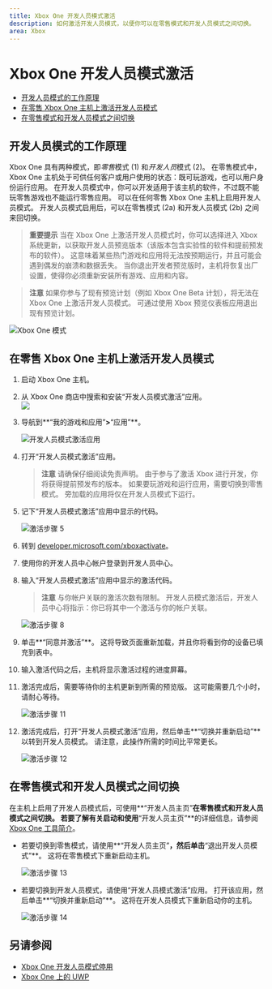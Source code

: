 ```yaml
---
title: Xbox One 开发人员模式激活
description: 如何激活开发人员模式，以便你可以在零售模式和开发人员模式之间切换。
area: Xbox
---
```


# Xbox One 开发人员模式激活

* [开发人员模式的工作原理](#how-developer-mode-works)
* [在零售 Xbox One 主机上激活开发人员模式](#activate-developer-mode-on-your-retail-xbox-one-console)  
* [在零售模式和开发人员模式之间切换](#switch-between-retail-and-developer-mode)

## 开发人员模式的工作原理
Xbox One 具有两种模式，即*零售*模式 (1) 和*开发人员*模式 (2)。 在零售模式中，Xbox One 主机处于可供任何客户或用户使用的状态：既可玩游戏，也可以用户身份运行应用。 在开发人员模式中，你可以开发适用于该主机的软件，不过既不能玩零售游戏也不能运行零售应用。
可以在任何零售 Xbox One 主机上启用开发人员模式。 开发人员模式启用后，可以在零售模式 (2a) 和开发人员模式 (2b) 之间来回切换。

> **重要提示** 当在 Xbox One 上激活开发人员模式时，你可以选择进入 Xbox 系统更新，以获取开发人员预览版本（该版本包含实验性的软件和提前预发布的软件）。 这意味着某些热门游戏和应用将无法按预期运行，并且可能会遇到偶发的崩溃和数据丢失。 当你退出开发者预览版时，主机将恢复出厂设置，使得你必须重新安装所有游戏、应用和内容。 

> **注意** 如果你参与了现有预览计划（例如 Xbox One Beta 计划），将无法在 Xbox One 上激活开发人员模式。 可通过使用 Xbox 预览仪表板应用退出现有预览计划。 

![Xbox One 模式](images/dev-mode-flow.png)

## 在零售 Xbox One 主机上激活开发人员模式

1.  启动 Xbox One 主机。

2.  从 Xbox One 商店中搜索和安装“开发人员模式激活”应用。  
    ![](images/activation-store-search.png)

3.  导航到**“我的游戏和应用”**>**“应用”**。

    ![开发人员模式激活应用](images/activation-step-3.png)
4. 打开“开发人员模式激活”应用。    
    
    > **注意** 请确保仔细阅读免责声明。 由于参与了激活 Xbox 进行开发，你将获得提前预发布的版本。 如果要玩游戏和运行应用，需要切换到零售模式。 旁加载的应用将仅在开发人员模式下运行。

5.  记下“开发人员模式激活”应用中显示的代码。  

    ![激活步骤 5](images/activation-step-5.png)  
    
6.  转到 [developer.microsoft.com/xboxactivate](https://developer.microsoft.com/xboxactivate)。
7.  使用你的开发人员中心帐户登录到开发人员中心。  
8.  输入“开发人员模式激活”应用中显示的激活代码。   
   
     > **注意** 与你帐户关联的激活次数有限制。 开发人员模式激活后，开发人员中心将指示：你已将其中一个激活与你的帐户关联。 
    
    ![激活步骤 8](images/activation-step-8.png)    
    
9.  单击**“同意并激活”**。 这将导致页面重新加载，并且你将看到你的设备已填充到表中。  
10. 输入激活代码之后，主机将显示激活过程的进度屏幕。  
11. 激活完成后，需要等待你的主机更新到所需的预览版。 这可能需要几个小时，请耐心等待。  

    ![激活步骤 11](images/activation-step-11.png)    
    
12. 激活完成后，打开“开发人员模式激活”应用，然后单击**“切换并重新启动”**以转到开发人员模式。 请注意，此操作所需的时间比平常更长。  

    ![激活步骤 12](images/activation-step-12.png)   
    

    
## 在零售模式和开发人员模式之间切换
在主机上启用了开发人员模式后，可使用**“开发人员主页”**在零售模式和开发人员模式之间切换。 若要了解有关启动和使用**“开发人员主页”**的详细信息，请参阅 [Xbox One 工具简介](introduction-to-xbox-tools.md)。

* 若要切换到零售模式，请使用**“开发人员主页”**，然后单击**“退出开发人员模式”**。 这将在零售模式下重新启动主机。    

  ![激活步骤 13](images/activation-step-13.png)  
  
* 若要切换到开发人员模式，请使用“开发人员模式激活”应用。 打开该应用，然后单击**“切换并重新启动”**。 这将在开发人员模式下重新启动你的主机。  

  ![激活步骤 14](images/activation-step-12.png)  

## 另请参阅
- [Xbox One 开发人员模式停用](devkit-deactivation.md)
- [Xbox One 上的 UWP](index.md)


<!--HONumber=Mar16_HO5-->


